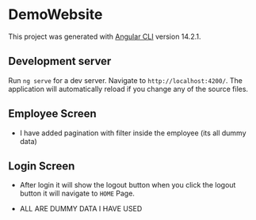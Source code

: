 # DemoWebsite

This project was generated with [Angular CLI](https://github.com/angular/angular-cli) version 14.2.1.

## Development server

Run `ng serve` for a dev server. Navigate to `http://localhost:4200/`. The application will automatically reload if you change any of the source files.

## Employee Screen
- I have added pagination with filter inside the employee (its all dummy data)


## Login  Screen
- After login it will show the logout button when you click the logout button it will navigate to `HOME` Page.

- ALL ARE DUMMY DATA I HAVE USED